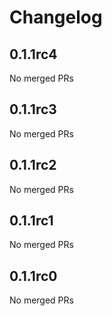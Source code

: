 # Changelog

<!-- <START NEW CHANGELOG ENTRY> -->

## 0.1.1rc4

No merged PRs

<!-- <END NEW CHANGELOG ENTRY> -->

## 0.1.1rc3

No merged PRs

## 0.1.1rc2

No merged PRs

## 0.1.1rc1

No merged PRs

## 0.1.1rc0

No merged PRs
